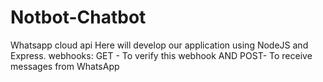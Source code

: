 # Notbot-Chatbot
Whatsapp cloud api
Here will develop our application using NodeJS and Express.
webhooks:
GET  - To verify this webhook
AND
POST- To receive messages from WhatsApp


